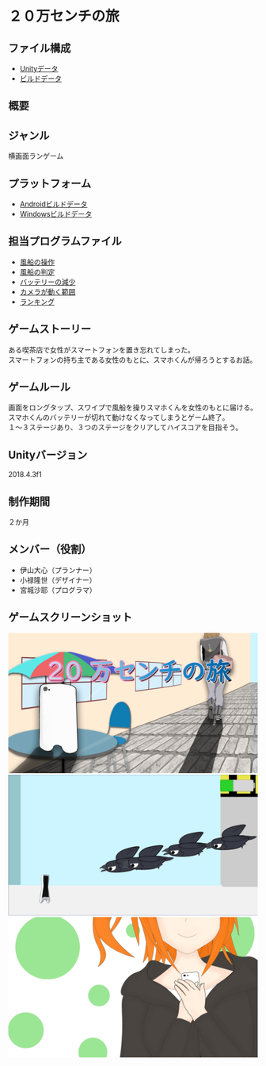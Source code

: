 # ２０万センチの旅  

## ファイル構成  
* [Unityデータ](./SmartPhoneGame/)  
* [ビルドデータ]()  

## 概要  

## ジャンル  
横画面ランゲーム  

## プラットフォーム  
* [Androidビルドデータ]()    
* [Windowsビルドデータ]()  

## 担当プログラムファイル  
* [風船の操作](./SmartPhoneGame/Assets/Script/Action.cs)  
* [風船の判定](./SmartPhoneGame/Assets/Script/Balloon.cs)  
* [バッテリーの減少](./SmartPhoneGame/Assets/Script/Battery.cs)  
* [カメラが動く範囲](./SmartPhoneGame/Assets/Script/CameraRange.cs)  
* [ランキング](./SmartPhoneGame/Assets/Script/Ranking.cs)  

## ゲームストーリー  
ある喫茶店で女性がスマートフォンを置き忘れてしまった。  
スマートフォンの持ち主である女性のもとに、スマホくんが帰ろうとするお話。  

## ゲームルール  
画面をロングタップ、スワイプで風船を操りスマホくんを女性のもとに届ける。  
スマホくんのバッテリーが切れて動けなくなってしまうとゲーム終了。  
１～３ステージあり、３つのステージをクリアしてハイスコアを目指そう。 

## Unityバージョン  
2018.4.3f1  

## 制作期間  
２か月   

## メンバー（役割）  
* 伊山大心（プランナー）  
* 小禄隆世（デザイナー）  
* 宮城沙耶（プログラマ）  

## ゲームスクリーンショット  
![タイトル画面](./ScreenShot/Title.png)  
![ゲーム画面](./ScreenShot/playScene.png)  
![リザルト画面](./ScreenShot/Ending.png)  


